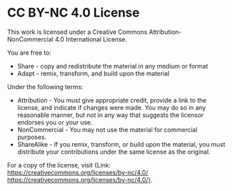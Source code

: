 # CC BY-NC 4.0 License

This work is licensed under a Creative Commons Attribution-NonCommercial 4.0 International License.

You are free to:

*   Share - copy and redistribute the material in any medium or format
*   Adapt - remix, transform, and build upon the material

Under the following terms:

*   Attribution - You must give appropriate credit, provide a link to the license, and indicate if changes were made. You may do so in any reasonable manner, but not in any way that suggests the licensor endorses you or your use.
*   NonCommercial - You may not use the material for commercial purposes.
*   ShareAlike - If you remix, transform, or build upon the material, you must distribute your contributions under the same license as the original.

For a copy of the license, visit {Link: https://creativecommons.org/licenses/by-nc/4.0/ https://creativecommons.org/licenses/by-nc/4.0/}.

